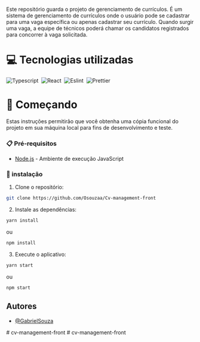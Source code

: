 


Este repositório guarda o projeto de gerenciamento de currículos. É um sistema de gerenciamento de currículos onde o usuário pode se cadastrar para uma vaga específica ou apenas cadastrar seu currículo. Quando surgir uma vaga, a equipe de técnicos poderá chamar os candidatos registrados para concorrer à vaga solicitada.

# 💻 Tecnologias utilizadas

![Typescript](https://img.shields.io/badge/-TypeScript-0D1117?style=for-the-badge&logo=typescript&labelColor=0D1117)&nbsp;
![React](https://img.shields.io/badge/-React-0D1117?style=for-the-badge&logo=react&labelColor=0D1117)&nbsp;
![Eslint](https://img.shields.io/badge/-Eslint-0D1117?style=for-the-badge&logo=eslint&labelColor=0D1117)&nbsp;
![Prettier](https://img.shields.io/badge/-Prettier-0D1117?style=for-the-badge&logo=prettier&labelColor=0D1117)&nbsp;




# 🚀 Começando

Estas instruções permitirão que você obtenha uma cópia funcional do projeto em
sua máquina local para fins de desenvolvimento e teste.

### 📋 Pré-requisitos

- [Node.js](https://nodejs.org/en) - Ambiente de execução JavaScript

### 🔧 instalação

1. Clone o repositório:

```bash
git clone https://github.com/Osouzaa/Cv-management-front
```

2. Instale as dependências:

```bash
yarn install
```

ou

```bash
npm install
```

3. Execute o aplicativo:

```bash
yarn start
```

ou

```bash
npm start
```

## Autores

- [@GabrielSouza](https://github.com/Osouzaa)

#   c v - m a n a g e m e n t - f r o n t  
 #   c v - m a n a g e m e n t - f r o n t  
 